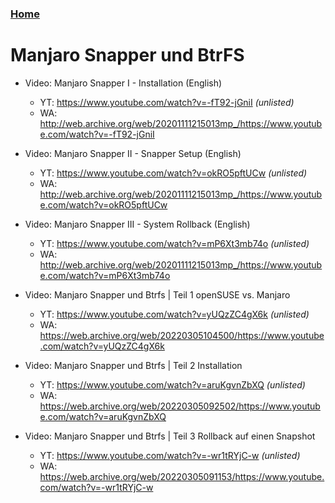### [Home](/README.md)

# Manjaro Snapper und BtrFS

- Video: Manjaro Snapper I - Installation (English)
  - YT: https://www.youtube.com/watch?v=-fT92-jGniI _(unlisted)_
  - WA: http://web.archive.org/web/20201111215013mp_/https://www.youtube.com/watch?v=-fT92-jGniI

- Video: Manjaro Snapper II - Snapper Setup (English)
  - YT: https://www.youtube.com/watch?v=okRO5pftUCw _(unlisted)_
  - WA: http://web.archive.org/web/20201111215013mp_/https://www.youtube.com/watch?v=okRO5pftUCw

- Video: Manjaro Snapper III - System Rollback (English)
  - YT: https://www.youtube.com/watch?v=mP6Xt3mb74o _(unlisted)_
  - WA: http://web.archive.org/web/20201111215013mp_/https://www.youtube.com/watch?v=mP6Xt3mb74o

- Video: Manjaro Snapper und Btrfs | Teil 1 openSUSE vs. Manjaro
  - YT: https://www.youtube.com/watch?v=yUQzZC4gX6k _(unlisted)_
  - WA: https://web.archive.org/web/20220305104500/https://www.youtube.com/watch?v=yUQzZC4gX6k

- Video: Manjaro Snapper und Btrfs | Teil 2 Installation
  - YT: https://www.youtube.com/watch?v=aruKgvnZbXQ _(unlisted)_
  - WA: https://web.archive.org/web/20220305092502/https://www.youtube.com/watch?v=aruKgvnZbXQ

- Video: Manjaro Snapper und Btrfs | Teil 3 Rollback auf einen Snapshot
  - YT: https://www.youtube.com/watch?v=-wr1tRYjC-w _(unlisted)_
  - WA: https://web.archive.org/web/20220305091153/https://www.youtube.com/watch?v=-wr1tRYjC-w


